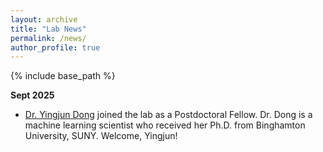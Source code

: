 ```yaml
---
layout: archive
title: "Lab News"
permalink: /news/
author_profile: true
---
```


{% include base_path %}


**Sept 2025**

* [Dr. Yingjun Dong](https://scholar.google.com/citations?hl=en&user=P3YI9OgAAAAJ&view_op=list_works&sortby=pubdate) joined the lab as a Postdoctoral Fellow. Dr. Dong is a machine learning scientist who received her Ph.D. from Binghamton University, SUNY. Welcome, Yingjun!
